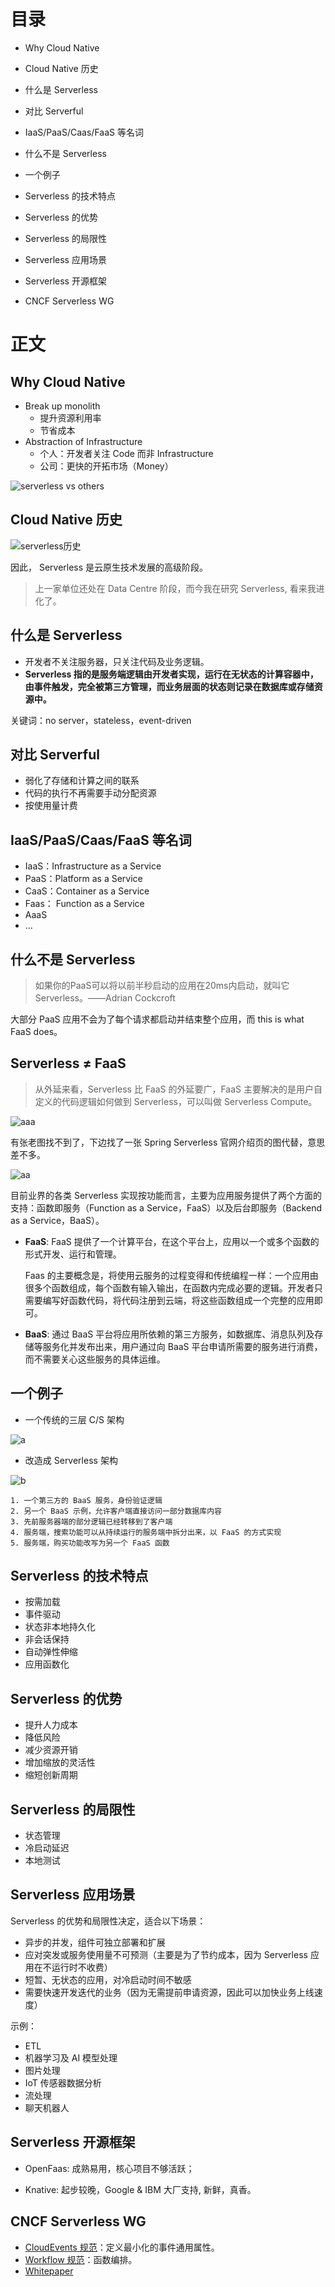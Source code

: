 # 目录

- Why Cloud Native
- Cloud Native 历史

- 什么是 Serverless

- 对比 Serverful

- IaaS/PaaS/Caas/FaaS 等名词
- 什么不是 Serverless
- 一个例子
- Serverless 的技术特点

- Serverless 的优势

- Serverless 的局限性

- Serverless 应用场景

- Serverless 开源框架

- CNCF Serverless WG 

# 正文

## Why Cloud Native

- Break up monolith
  - 提升资源利用率
  - 节省成本
- Abstraction of Infrastructure
  - 个人：开发者关注 Code 而非 Infrastructure
  - 公司：更快的开拓市场（Money）

![serverless vs others](http://pic0.iqiyipic.com/common/ivp/20200426/a855d5d4dca64584b9785e7c649c764c.png) 



## Cloud Native 历史

![serverless历史](http://pic2.iqiyipic.com/common/ivp/20200426/0df650e1683b4ebab8698feb6ed1f74f.png)

因此， Serverless 是云原生技术发展的高级阶段。

> 上一家单位还处在 Data Centre 阶段，而今我在研究 Serverless, 看来我进化了。



## 什么是 Serverless

- 开发者不关注服务器，只关注代码及业务逻辑。
- **Serverless 指的是服务端逻辑由开发者实现，运行在无状态的计算容器中，由事件触发，完全被第三方管理，而业务层面的状态则记录在数据库或存储资源中。**

关键词：no server，stateless，event-driven



## 对比 Serverful

- 弱化了存储和计算之间的联系
- 代码的执行不再需要手动分配资源
- 按使用量计费



## IaaS/PaaS/Caas/FaaS 等名词

- IaaS：Infrastructure as a Service
- PaaS：Platform as a Service 
- CaaS：Container as a Service 
- Faas： Function as a Service
- AaaS
- ...



## 什么不是 Serverless

> 如果你的PaaS可以将以前半秒启动的应用在20ms内启动，就叫它Serverless。——Adrian Cockcroft

大部分 PaaS 应用不会为了每个请求都启动并结束整个应用，而 this is what FaaS does。



## Serverless ≠ FaaS

> 从外延来看，Serverless 比 FaaS 的外延要广，FaaS 主要解决的是用户自定义的代码逻辑如何做到 Serverless，可以叫做 Serverless Compute。

![aaa](http://pic2.iqiyipic.com/common/ivp/20200426/9438f869c2d3414b819887597a5254ee.png) 



有张老图找不到了，下边找了一张 Spring Serverless 官网介绍页的图代替，意思差不多。

![aa](http://pic0.iqiyipic.com/common/ivp/20200426/3d2b7f52865b4a5281fbf0f107861e8a.png) 

目前业界的各类 Serverless 实现按功能而言，主要为应用服务提供了两个方面的支持：函数即服务（Function as a Service，FaaS）以及后台即服务（Backend as a Service，BaaS）。

- **FaaS**: FaaS 提供了一个计算平台，在这个平台上，应用以一个或多个函数的形式开发、运行和管理。

  Faas 的主要概念是，将使用云服务的过程变得和传统编程一样：一个应用由很多个函数组成，每个函数有输入输出，在函数内完成必要的逻辑。开发者只需要编写好函数代码，将代码注册到云端，将这些函数组成一个完整的应用即可。

- **BaaS**: 通过 BaaS 平台将应用所依赖的第三方服务，如数据库、消息队列及存储等服务化并发布出来，用户通过向 BaaS 平台申请所需要的服务进行消费，而不需要关心这些服务的具体运维。



## 一个例子

- 一个传统的三层 C/S 架构

![a](http://pic3.iqiyipic.com/common/ivp/20200426/1f0c0bc09335449ca49f4c3e242a11bb.png)

- 改造成 Serverless 架构

![b](http://pic1.iqiyipic.com/common/ivp/20200426/9d35d07019b24789b4c1ed4463de3086.png) 

	1. 一个第三方的 BaaS 服务，身份验证逻辑
	2. 另一个 BaaS 示例，允许客户端直接访问一部分数据库内容
	3. 先前服务器端的部分逻辑已经转移到了客户端
	4. 服务端，搜索功能可以从持续运行的服务端中拆分出来，以 FaaS 的方式实现
	5. 服务端，购买功能改写为另一个 FaaS 函数


## Serverless 的技术特点

- 按需加载
- 事件驱动
- 状态非本地持久化
- 非会话保持
- 自动弹性伸缩
- 应用函数化



## Serverless 的优势

- 提升人力成本
- 降低风险
- 减少资源开销
- 增加缩放的灵活性
- 缩短创新周期



## Serverless 的局限性

- 状态管理
- 冷启动延迟
- 本地测试



## Serverless 应用场景

Serverless 的优势和局限性决定，适合以下场景：

- 异步的并发，组件可独立部署和扩展
- 应对突发或服务使用量不可预测（主要是为了节约成本，因为 Serverless 应用在不运行时不收费）
- 短暂、无状态的应用，对冷启动时间不敏感
- 需要快速开发迭代的业务（因为无需提前申请资源，因此可以加快业务上线速度）

示例：

- ETL
- 机器学习及 AI 模型处理
- 图片处理
- IoT 传感器数据分析
- 流处理
- 聊天机器人



## Serverless 开源框架

- OpenFaas: 成熟易用，核心项目不够活跃； 

- Knative: 起步较晚，Google & IBM 大厂支持, 新鲜，真香。

  

## CNCF Serverless WG 

- [CloudEvents 规范](https://cloudevents.io)：定义最小化的事件通用属性。
- [Workflow 规范](https://github.com/cncf/wg-serverless/blob/master/workflow/spec/spec.md)：函数编排。
- [Whitepaper](https://gw.alipayobjects.com/os/basement_prod/24ec4498-71d4-4a60-b785-fa530456c65b.pdf) 
